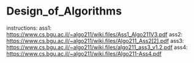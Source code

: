 # Design_of_Algorithms
instructions:
ass1: https://www.cs.bgu.ac.il/~algo211/wiki.files/Ass1_Algo211V3.pdf
ass2: https://www.cs.bgu.ac.il/~algo211/wiki.files/Algo211_Ass2[2].pdf
ass3: https://www.cs.bgu.ac.il/~algo211/wiki.files/algo211_ass3_v1.2.pdf
ass4: https://www.cs.bgu.ac.il/~algo211/wiki.files/Algo211-Ass4.pdf
